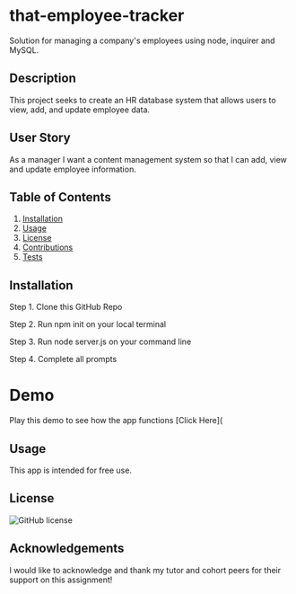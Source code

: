 # that-employee-tracker
Solution for managing a company's employees using node, inquirer and MySQL.


## Description
This project seeks to create an HR database system that allows users to view, add, and update employee data.

## User Story
As a manager
I want a content management system 
so that I can add, view and update employee information.


## Table of Contents
1. [Installation](#installation)
2. [Usage](#usage)
3. [License](#license)
4. [Contributions](#contributions)
5. [Tests](#tests)

## Installation
Step 1. Clone this GitHub Repo


Step 2. Run npm init on your local terminal 


Step 3. Run node server.js on your command line 


Step 4. Complete all prompts 


# Demo
Play this demo to see how the app functions [Click Here]( 
 
 
##  Usage
This app is intended for free use.

##  License
![GitHub license](https://img.shields.io/badge/license-MIT-blue.svg)


##  Acknowledgements 
I would like to acknowledge and thank my tutor and cohort peers for their support on this assignment! 

 

